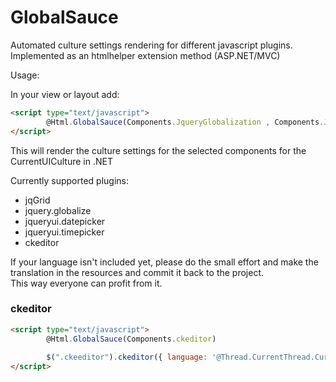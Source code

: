 # GlobalSauce

Automated culture settings rendering for different javascript plugins.  
Implemented as an htmlhelper extension method (ASP.NET/MVC)

Usage:

In your view or layout add:

```html
<script type="text/javascript">
        @Html.GlobalSauce(Components.JqueryGlobalization , Components.JqGrid, Components.JqueryUIDatePicker)
</script>
```

This will render the culture settings for the selected components for the CurrentUICulture in .NET

Currently supported plugins:

- jqGrid  
- jquery.globalize  
- jqueryui.datepicker  
- jqueryui.timepicker  
- ckeditor

If your language isn't included yet, please do the small effort and make the translation in the resources and commit it back to the project.  
This way everyone can profit from it.

### ckeditor

```html
<script type="text/javascript">
        @Html.GlobalSauce(Components.ckeditor)
		
		$(".ckeeditor").ckeditor({ language: '@Thread.CurrentThread.CurrentUICulture.Name' });
</script>
```
